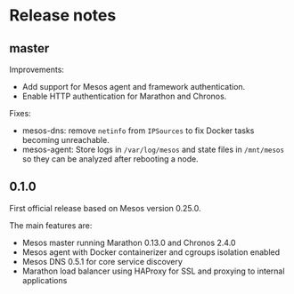 # Release notes

## master

Improvements:

 - Add support for Mesos agent and framework authentication.
 - Enable HTTP authentication for Marathon and Chronos.

Fixes:

 - mesos-dns: remove `netinfo` from `IPSources` to fix Docker tasks becoming
   unreachable.
 - mesos-agent: Store logs in `/var/log/mesos` and state files in `/mnt/mesos`
   so they can be analyzed after rebooting a node.

## 0.1.0

First official release based on Mesos version 0.25.0.

The main features are:

 - Mesos master running Marathon 0.13.0 and Chronos 2.4.0
 - Mesos agent with Docker containerizer and cgroups isolation enabled
 - Mesos DNS 0.5.1 for core service discovery
 - Marathon load balancer using HAProxy for SSL and proxying to internal
   applications
